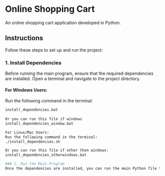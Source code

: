 
# Online Shopping Cart

An online shopping cart application developed in Python.

## Instructions

Follow these steps to set up and run the project:

### 1. Install Dependencies

Before running the main program, ensure that the required dependencies are installed. Open a terminal and navigate to the project directory.

#### For Windows Users:

Run the following command in the terminal:

```bash
install_dependencies.bat
 
Or you can run this file if windows
install_dependencies_window.bat

For Linux/Mac Users:
Run the following command in the terminal:
./install_dependencies.sh

Or you can run this file if other then windows:
install_dependencies_otherwindows.bat

### 2. Run the Main Program
Once the dependencies are installed, you can run the main Python file to execute the program.
